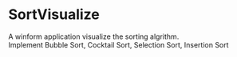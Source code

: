 # SortVisualize
A winform application visualize the sorting algrithm.<br/>
Implement Bubble Sort, Cocktail Sort, Selection Sort, Insertion Sort

